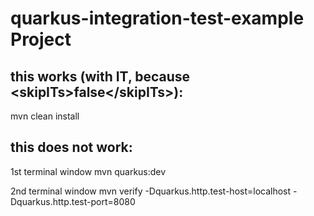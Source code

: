 # quarkus-integration-test-example Project


## this works (with IT, because \<skipITs\>false\</skipITs\>):
mvn clean install


## this does not work:

1st terminal window
mvn quarkus:dev

2nd terminal window
mvn verify -Dquarkus.http.test-host=localhost -Dquarkus.http.test-port=8080

